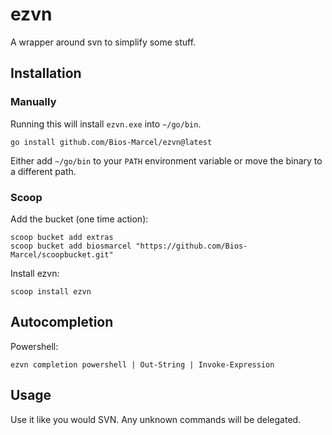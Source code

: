 # ezvn

A wrapper around svn to simplify some stuff.

## Installation

### Manually

Running this will install `ezvn.exe` into `~/go/bin`.
```
go install github.com/Bios-Marcel/ezvn@latest
```

Either add `~/go/bin` to your `PATH` environment variable or move the binary
to a different path.

### Scoop

Add the bucket (one time action):

```
scoop bucket add extras
scoop bucket add biosmarcel "https://github.com/Bios-Marcel/scoopbucket.git"
```

Install ezvn:

```
scoop install ezvn
```

## Autocompletion

Powershell:

```
ezvn completion powershell | Out-String | Invoke-Expression
```

## Usage

Use it like you would SVN. Any unknown commands will be delegated.

